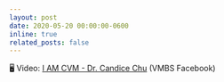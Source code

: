 ```yaml
---
layout: post
date: 2020-05-20 00:00:00-0600
inline: true
related_posts: false
---
```


🖥️ Video: [I AM CVM - Dr. Candice Chu](https://www.facebook.com/share/v/1NLExhsBQq/) (VMBS Facebook)